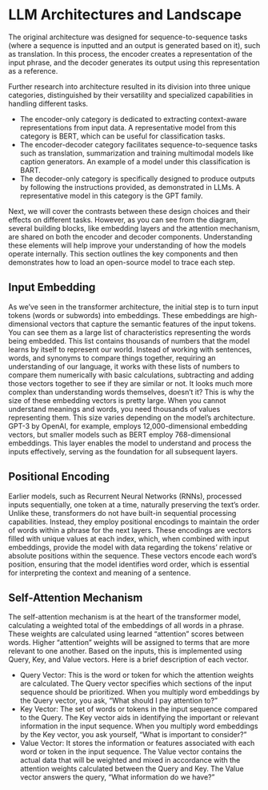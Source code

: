 # LLM Architectures and Landscape
The original architecture was designed for sequence-to-sequence tasks (where a sequence is inputted and an output is generated based on it), such as translation. In this process, the encoder creates a representation of the input phrase, and the decoder generates its output using this representation as a reference.

Further research into architecture resulted in its division into three unique
categories, distinguished by their versatility and specialized capabilities in
handling different tasks.
* The encoder-only category is dedicated to extracting context-aware
representations from input data. A representative model from this
category is BERT, which can be useful for classification tasks.
* The encoder-decoder category facilitates sequence-to-sequence
tasks such as translation, summarization and training multimodal
models like caption generators. An example of a model under this
classification is BART.
* The decoder-only category is specifically designed to produce
outputs by following the instructions provided, as demonstrated in
LLMs. A representative model in this category is the GPT family.

Next, we will cover the contrasts between these design choices and their
effects on different tasks. However, as you can see from the diagram,
several building blocks, like embedding layers and the attention
mechanism, are shared on both the encoder and decoder components.
Understanding these elements will help improve your understanding of how
the models operate internally. This section outlines the key components and
then demonstrates how to load an open-source model to trace each step.

## Input Embedding
As we’ve seen in the transformer architecture, the initial step is to turn input
tokens (words or subwords) into embeddings. These embeddings are high-
dimensional vectors that capture the semantic features of the input tokens.
You can see them as a large list of characteristics representing the words
being embedded. This list contains thousands of numbers that the model
learns by itself to represent our world. Instead of working with sentences,
words, and synonyms to compare things together, requiring an
understanding of our language, it works with these lists of numbers to
compare them numerically with basic calculations, subtracting and adding
those vectors together to see if they are similar or not. It looks much more
complex than understanding words themselves, doesn’t it? This is why the
size of these embedding vectors is pretty large. When you cannot
understand meanings and words, you need thousands of values representing
them. This size varies depending on the model’s architecture. GPT-3 by
OpenAI, for example, employs 12,000-dimensional embedding vectors, but
smaller models such as BERT employ 768-dimensional embeddings. This
layer enables the model to understand and process the inputs effectively,
serving as the foundation for all subsequent layers.

## Positional Encoding
Earlier models, such as Recurrent Neural Networks (RNNs), processed
inputs sequentially, one token at a time, naturally preserving the text’s
order. Unlike these, transformers do not have built-in sequential processing
capabilities. Instead, they employ positional encodings to maintain the order of words within a phrase for the next layers. These encodings are vectors
filled with unique values at each index, which, when combined with input
embeddings, provide the model with data regarding the tokens’ relative or
absolute positions within the sequence. These vectors encode each word’s
position, ensuring that the model identifies word order, which is essential
for interpreting the context and meaning of a sentence.

## Self-Attention Mechanism
The self-attention mechanism is at the heart of the transformer model,
calculating a weighted total of the embeddings of all words in a phrase.
These weights are calculated using learned “attention” scores between
words. Higher “attention” weights will be assigned to terms that are more
relevant to one another. Based on the inputs, this is implemented using
Query, Key, and Value vectors. Here is a brief description of each vector.
* Query Vector: This is the word or token for which the attention
weights are calculated. The Query vector specifies which sections of
the input sequence should be prioritized. When you multiply word
embeddings by the Query vector, you ask, “What should I pay
attention to?”
* Key Vector: The set of words or tokens in the input sequence
compared to the Query. The Key vector aids in identifying the
important or relevant information in the input sequence. When you
multiply word embeddings by the Key vector, you ask yourself,
“What is important to consider?”
* Value Vector: It stores the information or features associated with
each word or token in the input sequence. The Value vector contains
the actual data that will be weighted and mixed in accordance with
the attention weights calculated between the Query and Key. The
Value vector answers the query, “What information do we have?”
